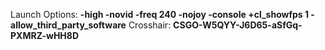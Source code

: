 Launch Options: **-high -novid -freq 240 -nojoy -console +cl_showfps 1 -allow_third_party_software**
Crosshair: **CSGO-W5QYY-J6D65-aSfGq-PXMRZ-wHH8D**
